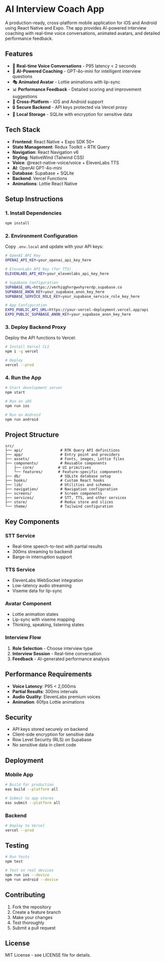 # AI Interview Coach App

A production-ready, cross-platform mobile application for iOS and Android using React Native and Expo. The app provides AI-powered interview coaching with real-time voice conversations, animated avatars, and detailed performance feedback.

## Features

- 🎤 **Real-time Voice Conversations** - P95 latency < 2 seconds
- 🤖 **AI-Powered Coaching** - GPT-4o-mini for intelligent interview questions
- 🎭 **Animated Avatar** - Lottie animations with lip-sync
- 📊 **Performance Feedback** - Detailed scoring and improvement suggestions
- 📱 **Cross-Platform** - iOS and Android support
- 🔒 **Secure Backend** - API keys protected via Vercel proxy
- 💾 **Local Storage** - SQLite with encryption for sensitive data

## Tech Stack

- **Frontend**: React Native + Expo SDK 50+
- **State Management**: Redux Toolkit + RTK Query
- **Navigation**: React Navigation v6
- **Styling**: NativeWind (Tailwind CSS)
- **Voice**: @react-native-voice/voice + ElevenLabs TTS
- **AI**: OpenAI GPT-4o-mini
- **Database**: Supabase + SQLite
- **Backend**: Vercel Functions
- **Animations**: Lottie React Native

## Setup Instructions

### 1. Install Dependencies

```bash
npm install
```

### 2. Environment Configuration

Copy `.env.local` and update with your API keys:

```bash
# OpenAI API Key
OPENAI_API_KEY=your_openai_api_key_here

# ElevenLabs API Key (for TTS)
ELEVENLABS_API_KEY=your_elevenlabs_api_key_here

# Supabase Configuration
SUPABASE_URL=https://vmrhiqghvrgwvhyrerdp.supabase.co
SUPABASE_ANON_KEY=your_supabase_anon_key_here
SUPABASE_SERVICE_ROLE_KEY=your_supabase_service_role_key_here

# App Configuration
EXPO_PUBLIC_API_URL=https://your-vercel-deployment.vercel.app/api
EXPO_PUBLIC_SUPABASE_ANON_KEY=your_supabase_anon_key_here
```

### 3. Deploy Backend Proxy

Deploy the API functions to Vercel:

```bash
# Install Vercel CLI
npm i -g vercel

# Deploy
vercel --prod
```

### 4. Run the App

```bash
# Start development server
npm start

# Run on iOS
npm run ios

# Run on Android
npm run android
```

## Project Structure

```
src/
├── api/                 # RTK Query API definitions
├── app/                 # Entry point and providers
├── assets/              # Fonts, images, Lottie files
├── components/          # Reusable components
│   ├── core/           # UI primitives
│   └── features/       # Feature-specific components
├── db/                  # SQLite database setup
├── hooks/               # Custom React hooks
├── lib/                 # Utilities and schemas
├── navigation/          # Navigation configuration
├── screens/             # Screen components
├── services/            # STT, TTS, and other services
├── store/               # Redux store and slices
└── theme/               # Tailwind configuration
```

## Key Components

### STT Service
- Real-time speech-to-text with partial results
- 300ms streaming to backend
- Barge-in interruption support

### TTS Service
- ElevenLabs WebSocket integration
- Low-latency audio streaming
- Viseme data for lip-sync

### Avatar Component
- Lottie animation states
- Lip-sync with viseme mapping
- Thinking, speaking, listening states

### Interview Flow
1. **Role Selection** - Choose interview type
2. **Interview Session** - Real-time conversation
3. **Feedback** - AI-generated performance analysis

## Performance Requirements

- **Voice Latency**: P95 < 2,000ms
- **Partial Results**: 300ms intervals
- **Audio Quality**: ElevenLabs premium voices
- **Animation**: 60fps Lottie animations

## Security

- API keys stored securely on backend
- Client-side encryption for sensitive data
- Row Level Security (RLS) on Supabase
- No sensitive data in client code

## Deployment

### Mobile App
```bash
# Build for production
eas build --platform all

# Submit to app stores
eas submit --platform all
```

### Backend
```bash
# Deploy to Vercel
vercel --prod
```

## Testing

```bash
# Run tests
npm test

# Test on real devices
npm run ios --device
npm run android --device
```

## Contributing

1. Fork the repository
2. Create a feature branch
3. Make your changes
4. Test thoroughly
5. Submit a pull request

## License

MIT License - see LICENSE file for details.
